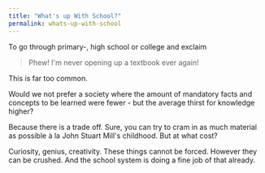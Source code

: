 ```yaml
---
title: "What's up With School?"
permalink: whats-up-with-school
---
```


To go through primary-, high school or college and exclaim

> Phew! I'm never opening up a textbook ever again!

This is far too common.

Would we not prefer a society where the amount of mandatory facts and concepts to be learned were fewer - but the average thirst for knowledge higher?

Because there is a trade off. Sure, you can try to cram in as much material as possible à la John Stuart Mill's childhood. But at what cost?

Curiosity, genius, creativity. These things cannot be forced. However they can be crushed. And the school system is doing a fine job of that already.
